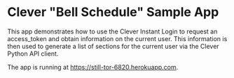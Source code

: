 Clever "Bell Schedule" Sample App
=================
This app demonstrates how to use the Clever Instant Login to request an access_token and obtain information on the current user. This information is then used to generate a list of sections for the current user via the Clever Python API client.

The app is running at https://still-tor-6820.herokuapp.com.
